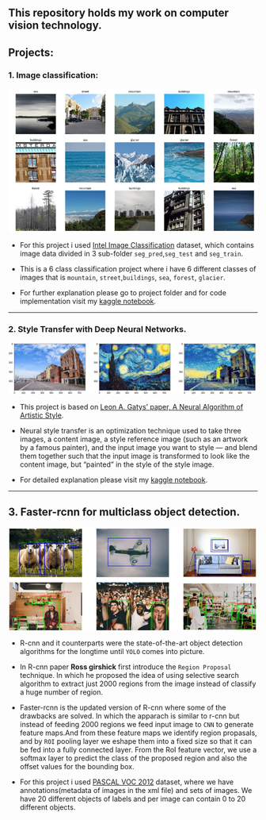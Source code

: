 ## This repository holds my work on computer vision technology.

## Projects:

### 1. Image classification:

![images](images/image_classification.jpg)

* For this project i used [Intel Image Classification](https://www.kaggle.com/puneet6060/intel-image-classification) dataset, which contains image data divided in 3 sub-folder `seg_pred`,`seg_test` and `seg_train`.

* This is a 6 class classification project where i have 6 different classes of images that is   `mountain`, `street`,`buildings`, `sea`, `forest`, `glacier`.

* For further explanation please go to project folder and for code implementation visit my [kaggle notebook](https://www.kaggle.com/billiemage/pytorch-use-pretrained-model).

---

### 2. Style Transfer with Deep Neural Networks.


![images](images/style_transfer.jpg)

* This project is based on [Leon A. Gatys’ paper, A Neural Algorithm of Artistic Style](https://arxiv.org/abs/1508.06576).

* Neural style transfer is an optimization technique used to take three images, a content image, a style reference image (such as an artwork by a famous painter), and the input image you want to style — and blend them together such that the input image is transformed to look like the content image, but “painted” in the style of the style image.

* For detailed explanation please visit my [kaggle notebook](https://www.kaggle.com/billiemage/style-transfer-with-deep-neural-networks).

---

## 3. Faster-rcnn for multiclass object detection.

![image](images/object-detection.jpg)

* R-cnn and it counterparts were the state-of-the-art object detection algorithms for the longtime until `YOLO` comes into picture.

* In R-cnn paper **Ross girshick** first introduce the `Region Proposal` technique. In which he proposed the idea of using selective search algorithm to extract just 2000 regions from the image instead of classify a huge number of region.

* Faster-rcnn is the updated version of R-cnn where some of the drawbacks are solved. In which the apparach is  similar to r-cnn but instead of feeding 2000 regions we feed input image to  `CNN` to generate feature maps.And from these feature maps we identify region propasals, and by  `ROI` pooling layer we eshape them into a fixed size so that it can be fed into a fully connected layer.
From the RoI feature vector, we use a softmax layer to predict the class of the proposed region and also the offset values for the bounding box.

* For this project i used [PASCAL VOC 2012](https://www.kaggle.com/huanghanchina/pascal-voc-2012) dataset, where we have annotations(metadata of images in the xml file) and sets of images. We have 20 different objects of labels and per image can contain 0 to 20 different objects.

